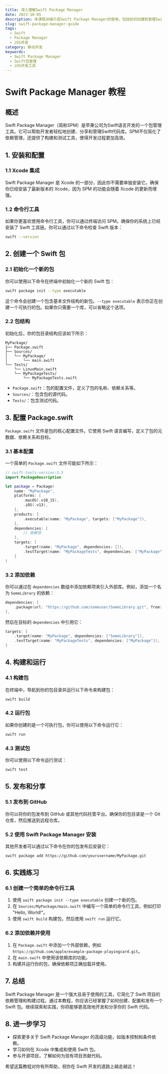 ```yaml
---
title: 深入理解Swift Package Manager
date: 2023-10-05
description: 本课程详细介绍Swift Package Manager的使用，包括如何创建和管理Swift包，以及在项目中集成和使用第三方库。
slug: swift-package-manager-guide
tags:
  - Swift
  - Package Manager
  - iOS开发
category: 移动开发
keywords:
  - Swift Package Manager
  - Swift包管理
  - iOS开发工具
---
```


# Swift Package Manager 教程

## 概述

Swift Package Manager（简称SPM）是苹果公司为Swift语言开发的一个包管理工具。它可以帮助开发者轻松地创建、分享和管理Swift代码库。SPM不仅简化了依赖管理，还提供了构建和测试工具，使得开发过程更加高效。

## 1. 安装和配置

### 1.1 Xcode 集成

Swift Package Manager 是 Xcode 的一部分，因此你不需要单独安装它。确保你已经安装了最新版本的 Xcode，因为 SPM 的功能会随着 Xcode 的更新而增强。

### 1.2 命令行工具

如果你更喜欢使用命令行工具，你可以通过终端访问 SPM。确保你的系统上已经安装了 Swift 工具链。你可以通过以下命令检查 Swift 版本：

```bash
swift --version
```

## 2. 创建一个 Swift 包

### 2.1 初始化一个新的包

你可以使用以下命令在终端中初始化一个新的 Swift 包：

```bash
swift package init --type executable
```

这个命令会创建一个包含基本文件结构的新包。`--type executable` 表示你正在创建一个可执行的包。如果你只需要一个库，可以省略这个选项。

### 2.2 包结构

初始化后，你的包目录结构应该如下所示：

```
MyPackage/
├── Package.swift
├── Sources/
│   └── MyPackage/
│       └── main.swift
└── Tests/
    └── LinuxMain.swift
    └── MyPackageTests/
        └── MyPackageTests.swift
```

- `Package.swift`：包的配置文件，定义了包的名称、依赖关系等。
- `Sources/`：包含包的源代码。
- `Tests/`：包含测试代码。

## 3. 配置 Package.swift

`Package.swift` 文件是包的核心配置文件。它使用 Swift 语言编写，定义了包的元数据、依赖关系和目标。

### 3.1 基本配置

一个简单的 `Package.swift` 文件可能如下所示：

```swift
// swift-tools-version:5.5
import PackageDescription

let package = Package(
    name: "MyPackage",
    platforms: [
        .macOS(.v10_15),
        .iOS(.v13),
    ],
    products: [
        .executable(name: "MyPackage", targets: ["MyPackage"]),
    ],
    dependencies: [
        // 依赖项
    ],
    targets: [
        .target(name: "MyPackage", dependencies: []),
        .testTarget(name: "MyPackageTests", dependencies: ["MyPackage"]),
    ]
)
```

### 3.2 添加依赖

你可以通过在 `dependencies` 数组中添加依赖项来引入外部库。例如，添加一个名为 `SomeLibrary` 的依赖：

```swift
dependencies: [
    .package(url: "https://github.com/someuser/SomeLibrary.git", from: "1.0.0"),
],
```

然后在目标的 `dependencies` 中引用它：

```swift
targets: [
    .target(name: "MyPackage", dependencies: ["SomeLibrary"]),
    .testTarget(name: "MyPackageTests", dependencies: ["MyPackage"]),
]
```

## 4. 构建和运行

### 4.1 构建包

在终端中，导航到你的包目录并运行以下命令来构建包：

```bash
swift build
```

### 4.2 运行包

如果你创建的是一个可执行包，你可以使用以下命令运行它：

```bash
swift run
```

### 4.3 测试包

你可以使用以下命令运行测试：

```bash
swift test
```

## 5. 发布和分享

### 5.1 发布到 GitHub

你可以将你的包发布到 GitHub 或其他代码托管平台。确保你的包目录是一个 Git 仓库，然后推送到远程仓库。

### 5.2 使用 Swift Package Manager 安装

其他开发者可以通过以下命令在你的包发布后安装它：

```bash
swift package add https://github.com/yourusername/MyPackage.git
```

## 6. 实践练习

### 6.1 创建一个简单的命令行工具

1. 使用 `swift package init --type executable` 创建一个新的包。
2. 在 `Sources/MyPackage/main.swift` 中编写一个简单的命令行工具，例如打印 "Hello, World!"。
3. 使用 `swift build` 构建包，然后使用 `swift run` 运行它。

### 6.2 添加依赖并使用

1. 在 `Package.swift` 中添加一个外部依赖，例如 `https://github.com/apple/example-package-playingcard.git`。
2. 在 `main.swift` 中使用该依赖库的功能。
3. 构建并运行你的包，确保依赖项正确加载并使用。

## 7. 总结

Swift Package Manager 是一个强大且易于使用的工具，它简化了 Swift 项目的依赖管理和构建过程。通过本教程，你应该已经掌握了如何创建、配置和发布一个 Swift 包。继续探索和实践，你将能够更高效地开发和分享你的 Swift 代码。

## 8. 进一步学习

- 探索更多关于 Swift Package Manager 的高级功能，如版本控制和条件依赖。
- 学习如何在 Xcode 中集成和使用 Swift 包。
- 参与开源项目，了解如何为现有项目贡献代码。

希望这篇教程对你有所帮助，祝你在 Swift 开发的道路上越走越远！